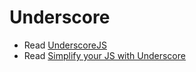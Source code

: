 # Underscore

* Read [UnderscoreJS](http://underscorejs.org/)
* Read [Simplify your JS with Underscore](http://singlebrook.com/blog/simplify-your-javascript-with-underscorejs)

